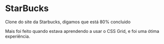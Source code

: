 # StarBucks
 Clone do site da Starbucks, digamos que está 80% concluido
 
 Mais foi feito quando estava aprendendo a usar o CSS Grid, e foi uma ótima experiência.
